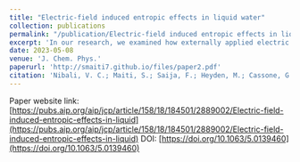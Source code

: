 ```yaml
---
title: "Electric-field induced entropic effects in liquid water"
collection: publications
permalink: "/publication/Electric-field induced entropic effects in liquid water"
excerpt: 'In our research, we examined how externally applied electric fields affect the entropy of bulk water through classical TIP4P/2005 and ab initio molecular dynamics simulations. My role involved conducting the classical molecular dynamics simulations using the TIP4P/2005 model and analyzing the results. We found that while strong electric fields can align water molecules, they only cause slight reductions in entropy, indicating that electrofreezing is improbable in bulk water at room temperature. Additionally, we employed an analysis method of 3D-2PT, which allows for the spatial resolution of local entropy and number density of water in an electric field, offering comprehensive insights into the entropic and structural alterations at the atomic level.'
date: 2023-05-08
venue: 'J. Chem. Phys.'
paperurl: 'http://smaiti7.github.io/files/paper2.pdf'
citation: 'Nibali, V. C.; Maiti, S.; Saija, F.; Heyden, M.; Cassone, G. &quot;Electric-field induced entropic effects in liquid water.&quot; <i>J. Chem. Phys.</i> <b>2023</b>, 158, 184501.'
---
```


Paper website link: [https://pubs.aip.org/aip/jcp/article/158/18/184501/2889002/Electric-field-induced-entropic-effects-in-liquid](https://pubs.aip.org/aip/jcp/article/158/18/184501/2889002/Electric-field-induced-entropic-effects-in-liquid)
DOI: [https://doi.org/10.1063/5.0139460](https://doi.org/10.1063/5.0139460)
